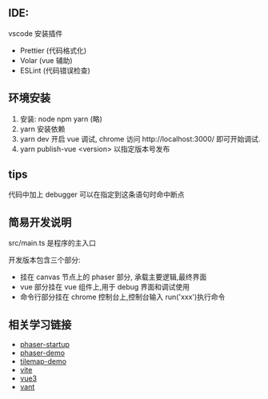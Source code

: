 ## IDE:

vscode 安装插件

- Prettier (代码格式化)
- Volar (vue 辅助)
- ESLint (代码错误检查)

## 环境安装

1. 安装: node npm yarn (略)
2. yarn 安装依赖
3. yarn dev 开启 vue 调试, chrome 访问 http://localhost:3000/ 即可开始调试.
4. yarn publish-vue \<version\> 以指定版本号发布

## tips

代码中加上 debugger 可以在指定到这条语句时命中断点

## 简易开发说明

src/main.ts 是程序的主入口

开发版本包含三个部分:

- 挂在 canvas 节点上的 phaser 部分, 承载主要逻辑,最终界面
- vue 部分挂在 vue 组件上,用于 debug 界面和调试使用
- 命令行部分挂在 chrome 控制台上,控制台输入 run('xxx')执行命令

## 相关学习链接

- [phaser-startup](http://phaser.io/tutorials/making-your-first-phaser-3-game-chinese)
- [phaser-demo](https://github.com/photonstorm/phaser3-examples)
- [tilemap-demo](https://blog.ourcade.co/posts/2020/phaser3-mrpas-fov-field-of-view-algorithm-roguelike-dungeon-crawler/)
- [vite](https://vitejs.cn/guide/)
- [vue3](https://v3.cn.vuejs.org/guide/introduction.html)
- [vant](https://vant-contrib.gitee.io/vant/v3/#/zh-CN)
